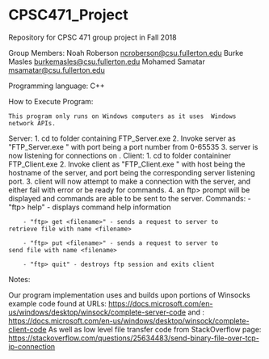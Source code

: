 # CPSC471_Project
Repository for CPSC 471 group project in Fall 2018


Group Members:
	Noah Roberson ncroberson@csu.fullerton.edu
	Burke Masles burkemasles@csu.fullerton.edu
	Mohamed Samatar msamatar@csu.fullerton.edu

Programming language: C++

How to Execute Program:
	
	This program only runs on Windows computers as it uses 	Windows network APIs.

Server:
	1. cd to folder containing FTP_Server.exe
	2. Invoke server as "FTP_Server.exe <port>" with port being 	a port number from 0-65535
	3. server is now listening for connections on <port>.
Client: 
	1. cd to folder containiner FTP_Client.exe
	2. Invoke client as "FTP_Client.exe <host> <port>" with host 	being the hostname of the server, and port being the 	corresponding server listening port. 
	3. client will now attempt to make a connection with the 	server, and either fail with error or be ready for commands.
	4. an ftp> prompt will be displayed and commands are able to 	be sent to the server.
		Commands:
		- "ftp> help" - displays command help information
		
		- "ftp> get <filename>" - sends a request to server to 			retrieve file with name <filename>    
		
		- "ftp> put <filename>" - sends a request to server to 			send file with name <filename>
		
		- "ftp> quit" - destroys ftp session and exits client

Notes:

Our program implementation uses and builds upon portions of Winsocks example code found at URLs: 
<https://docs.microsoft.com/en-us/windows/desktop/winsock/complete-server-code>
and :
<https://docs.microsoft.com/en-us/windows/desktop/winsock/complete-client-code>
As well as low level file transfer code from StackOverflow page:
<https://stackoverflow.com/questions/25634483/send-binary-file-over-tcp-ip-connection>